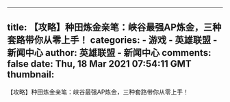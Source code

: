 
---
title: 【攻略】种田炼金亲笔：峡谷最强AP炼金，三种套路带你从零上手！
categories: 
    - 游戏
    - 英雄联盟 - 新闻中心
author: 英雄联盟 - 新闻中心
comments: false
date: Thu, 18 Mar 2021 07:54:11 GMT
thumbnail: 
---

<div>   
【攻略】种田炼金亲笔：峡谷最强AP炼金，三种套路带你从零上手！  
</div>
            